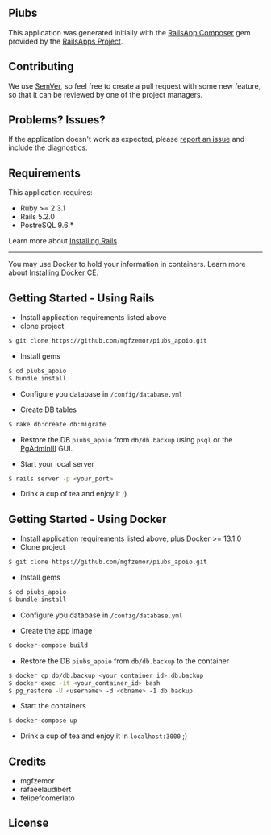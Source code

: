 Piubs
------------

This application was generated initially with the [RailsApp Composer](https://github.com/RailsApps/rails_apps_composer) gem
provided by the [RailsApps Project](http://railsapps.github.io/).

Contributing
-----------

We use [SemVer](https://semver.org/), so feel free to create a pull request with some new feature, so that it can be reviewed by one of the project managers.


Problems? Issues?
-----------

If the application doesn't work as expected, please [report an issue](https://github.com/mgfzemor/piubs_apoio/issues)
and include the diagnostics.





Requirements
-------------

This application requires:

- Ruby >= 2.3.1
- Rails 5.2.0
- PostreSQL 9.6.*

Learn more about [Installing Rails](http://railsapps.github.io/installing-rails.html).  

-----
You may use Docker to hold your information in containers. Learn more about [Installing Docker CE](https://docs.docker.com/install/linux/docker-ce/ubuntu/).





Getting Started - Using Rails
---------------
- Install application requirements listed above
- clone project

```bash
$ git clone https://github.com/mgfzemor/piubs_apoio.git
```

- Install gems

```bash
$ cd piubs_apoio
$ bundle install
```

- Configure you database in `/config/database.yml`

- Create DB tables

```bash
$ rake db:create db:migrate
```

- Restore the DB `piubs_apoio` from `db/db.backup` using `psql` or the [PgAdminIII](https://www.pgadmin.org/download/) GUI.

- Start your local server

```bash
$ rails server -p <your_port>
```

- Drink a cup of tea and enjoy it ;)





Getting Started - Using Docker
---------------
- Install application requirements listed above, plus Docker >= 13.1.0
- Clone project

```bash
$ git clone https://github.com/mgfzemor/piubs_apoio.git
```
- Install gems

```bash
$ cd piubs_apoio
$ bundle install
```

- Configure you database in `/config/database.yml`

- Create the app image

```bash
$ docker-compose build
```

- Restore the DB `piubs_apoio` from `db/db.backup` to the container

```bash
$ docker cp db/db.backup <your_container_id>:db.backup
$ docker exec -it <your_container_id> bash
$ pg_restore -U <username> -d <dbname> -1 db.backup
```

- Start the containers

```bash
$ docker-compose up
```

- Drink a cup of tea and enjoy it in `localhost:3000` ;)




Credits
-------
- mgfzemor
- rafaeelaudibert
- felipefcomerlato

License
-------
